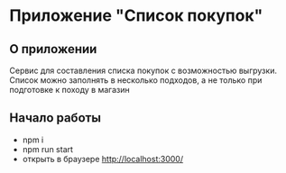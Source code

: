 # Приложение "Список покупок" #

## О приложении ##

Сервис для составления списка покупок с возможностью выгрузки. Список можно заполнять в несколько подходов, а не только при подготовке к походу в магазин

## Начало работы ##

- npm i
- npm run start
- открыть в браузере <http://localhost:3000/>
